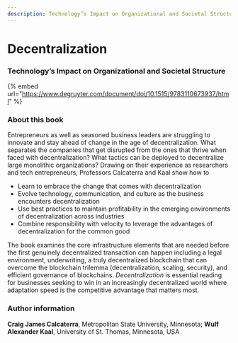 ```yaml
---
description: Technology’s Impact on Organizational and Societal Structure
---
```


# Decentralization

### Technology’s Impact on Organizational and Societal Structure

{% embed url="https://www.degruyter.com/document/doi/10.1515/9783110673937/html" %}

### About this book

Entrepreneurs as well as seasoned business leaders are struggling to innovate and stay ahead of change in the age of decentralization. What separates the companies that get disrupted from the ones that thrive when faced with decentralization? What tactics can be deployed to decentralize large monolithic organizations? Drawing on their experience as researchers and tech entrepreneurs, Professors Calcaterra and Kaal show how to

* Learn to embrace the change that comes with decentralization
* Evolve technology, communication, and culture as the business encounters decentralization
* Use best practices to maintain profitability in the emerging environments of decentralization across industries
* Combine responsibility with velocity to leverage the advantages of decentralization for the common good

The book examines the core infrastructure elements that are needed before the first genuinely decentralized transaction can happen including a legal environment, underwriting, a truly decentralized blockchain that can overcome the blockchain trilemma (decentralization, scaling, security), and efficient governance of blockchains. _Decentralization_ is essential reading for businesses seeking to win in an increasingly decentralized world where adaptation speed is the competitive advantage that matters most.

### Author information

**Craig James Calcaterra**, Metropolitan State University, Minnesota; **Wulf Alexander Kaal**, University of St. Thomas, Minnesota, USA

